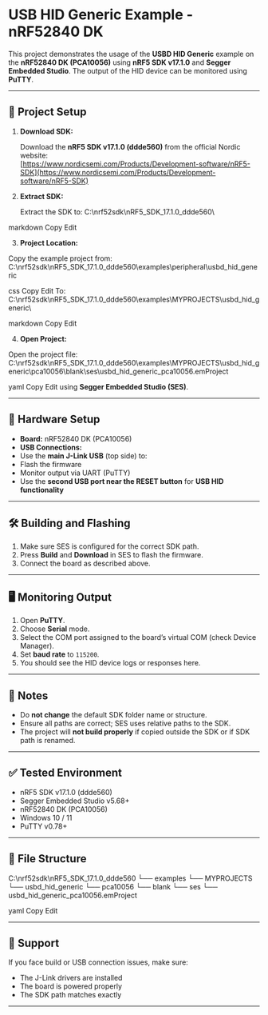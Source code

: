 # USB HID Generic Example - nRF52840 DK

This project demonstrates the usage of the **USBD HID Generic** example on the **nRF52840 DK (PCA10056)** using **nRF5 SDK v17.1.0** and **Segger Embedded Studio**. The output of the HID device can be monitored using **PuTTY**.

---

## 📁 Project Setup

1. **Download SDK:**

   Download the **nRF5 SDK v17.1.0 (ddde560)** from the official Nordic website:  
   [https://www.nordicsemi.com/Products/Development-software/nRF5-SDK](https://www.nordicsemi.com/Products/Development-software/nRF5-SDK)

2. **Extract SDK:**

   Extract the SDK to:
C:\nrf52sdk\nRF5_SDK_17.1.0_ddde560\

markdown
Copy
Edit

3. **Project Location:**

Copy the example project from:
C:\nrf52sdk\nRF5_SDK_17.1.0_ddde560\examples\peripheral\usbd_hid_generic

css
Copy
Edit
To:
C:\nrf52sdk\nRF5_SDK_17.1.0_ddde560\examples\MYPROJECTS\usbd_hid_generic\

markdown
Copy
Edit

4. **Open Project:**

Open the project file:
C:\nrf52sdk\nRF5_SDK_17.1.0_ddde560\examples\MYPROJECTS\usbd_hid_generic\pca10056\blank\ses\usbd_hid_generic_pca10056.emProject

yaml
Copy
Edit
using **Segger Embedded Studio (SES)**.

---

## 🔌 Hardware Setup

- **Board:** nRF52840 DK (PCA10056)
- **USB Connections:**
- Use the **main J-Link USB** (top side) to:
 - Flash the firmware
 - Monitor output via UART (PuTTY)
- Use the **second USB port near the RESET button** for **USB HID functionality**

---

## 🛠️ Building and Flashing

1. Make sure SES is configured for the correct SDK path.
2. Press **Build** and **Download** in SES to flash the firmware.
3. Connect the board as described above.

---

## 🖥️ Monitoring Output

1. Open **PuTTY**.
2. Choose **Serial** mode.
3. Select the COM port assigned to the board’s virtual COM (check Device Manager).
4. Set **baud rate** to `115200`.
5. You should see the HID device logs or responses here.

---

## 📌 Notes

- Do **not change** the default SDK folder name or structure.
- Ensure all paths are correct; SES uses relative paths to the SDK.
- The project will **not build properly** if copied outside the SDK or if SDK path is renamed.

---

## ✅ Tested Environment

- nRF5 SDK v17.1.0 (ddde560)
- Segger Embedded Studio v5.68+
- nRF52840 DK (PCA10056)
- Windows 10 / 11
- PuTTY v0.78+

---

## 📂 File Structure

C:\nrf52sdk\nRF5_SDK_17.1.0_ddde560
└── examples
└── MYPROJECTS
└── usbd_hid_generic
└── pca10056
└── blank
└── ses
└── usbd_hid_generic_pca10056.emProject

yaml
Copy
Edit

---

## 📧 Support

If you face build or USB connection issues, make sure:
- The J-Link drivers are installed
- The board is powered properly
- The SDK path matches exactly

---
